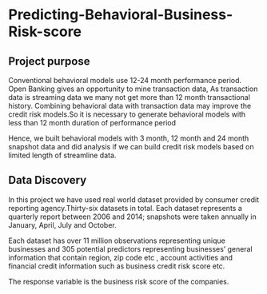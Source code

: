 # Predicting-Behavioral-Business-Risk-score

## Project purpose

Conventional behavioral models use 12-24 month performance period. Open Banking gives an opportunity to mine transaction data, As transaction data is streaming data we many not get more than 12 month transactional history. Combining behavioral data with transaction data may improve the credit risk models.So it is necessary to generate behavioral models with less than 12 month duration of performance period

Hence, we built behavioral models with 3 month, 12 month and 24 month snapshot data and did analysis if we can build credit risk models based on limited length of streamline data.

## Data Discovery

In this project we have used real world dataset provided by consumer credit reporting agency.Thirty-six datasets in total. Each dataset represents a quarterly report between 2006 and 2014; snapshots were taken annually in January, April, July and October.  

Each dataset has over 11 million observations representing unique businesses and 305 potential predictors representing businesses’ general information that contain region, zip code etc , account activities and financial credit information such as business credit risk score etc.

The response variable is the business risk score of the companies. 
